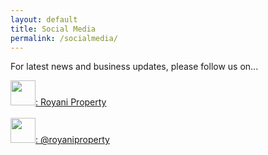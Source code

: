 ```yaml
---
layout: default
title: Social Media
permalink: /socialmedia/
---
```

For latest news and business updates, please follow us on...      

<a href= "https://www.facebook.com/royaniproperty">
<img src="{{site.baseurl }}/assets/favicon/facebook_favicon.png" style="width:40px;height:40px;">: Royani Property
</a>
<br>
<br>
<a href= "https://twitter.com/royaniproperty">
<img src="{{site.baseurl }}/assets/favicon/twitter_favicon.png" style="width:40px;height:40px;">: @royaniproperty
</a>


